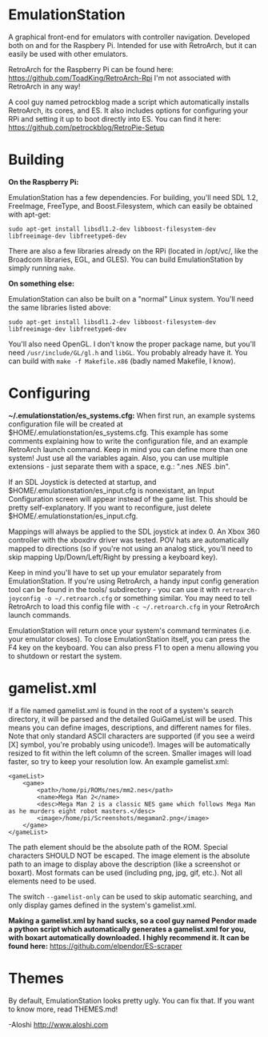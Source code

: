 EmulationStation
================

A graphical front-end for emulators with controller navigation. Developed both on and for the Raspbery Pi. Intended for use with RetroArch, but it can easily be used with other emulators.

RetroArch for the Raspberry Pi can be found here: https://github.com/ToadKing/RetroArch-Rpi
I'm not associated with RetroArch in any way!

A cool guy named petrockblog made a script which automatically installs RetroArch, its cores, and ES. It also includes options for configuring your RPi and setting it up to boot directly into ES. You can find it here: https://github.com/petrockblog/RetroPie-Setup

Building
========

**On the Raspberry Pi:**

EmulationStation has a few dependencies. For building, you'll need SDL 1.2, FreeImage, FreeType, and Boost.Filesystem, which can easily be obtained with apt-get:
```
sudo apt-get install libsdl1.2-dev libboost-filesystem-dev libfreeimage-dev libfreetype6-dev
```

There are also a few libraries already on the RPi (located in /opt/vc/, like the Broadcom libraries, EGL, and GLES). You can build EmulationStation by simply running `make`.


**On something else:**

EmulationStation can also be built on a "normal" Linux system. You'll need the same libraries listed above:
```
sudo apt-get install libsdl1.2-dev libboost-filesystem-dev libfreeimage-dev libfreetype6-dev
```

You'll also need OpenGL. I don't know the proper package name, but you'll need `/usr/include/GL/gl.h` and `libGL`. You probably already have it. You can build with `make -f Makefile.x86` (badly named Makefile, I know).

Configuring
===========

**~/.emulationstation/es_systems.cfg:**
When first run, an example systems configuration file will be created at $HOME/.emulationstation/es_systems.cfg. This example has some comments explaining how to write the configuration file, and an example RetroArch launch command. Keep in mind you can define more than one system! Just use all the variables again. Also, you can use multiple extensions - just separate them with a space, e.g.: ".nes .NES .bin".

If an SDL Joystick is detected at startup, and $HOME/.emulationstation/es_input.cfg is nonexistant, an Input Configuration screen will appear instead of the game list. This should be pretty self-explanatory. If you want to reconfigure, just delete $HOME/.emulationstation/es_input.cfg.

Mappings will always be applied to the SDL joystick at index 0. An Xbox 360 controller with the xboxdrv driver was tested. POV hats are automatically mapped to directions (so if you're not using an analog stick, you'll need to skip mapping Up/Down/Left/Right by pressing a keyboard key).

Keep in mind you'll have to set up your emulator separately from EmulationStation. If you're using RetroArch, a handy input config generation tool can be found in the tools/ subdirectory - you can use it with `retroarch-joyconfig -o ~/.retroarch.cfg` or something similar. You may need to tell RetroArch to load this config file with `-c ~/.retroarch.cfg` in your RetroArch launch commands.

EmulationStation will return once your system's command terminates (i.e. your emulator closes). To close EmulationStation itself, you can press the F4 key on the keyboard. You can also press F1 to open a menu allowing you to shutdown or restart the system.


gamelist.xml
============

If a file named gamelist.xml is found in the root of a system's search directory, it will be parsed and the detailed GuiGameList will be used. This means you can define images, descriptions, and different names for files. Note that only standard ASCII characters are supported (if you see a weird [X] symbol, you're probably using unicode!).
Images will be automatically resized to fit within the left column of the screen. Smaller images will load faster, so try to keep your resolution low.
An example gamelist.xml:
```
<gameList>
	<game>
		<path>/home/pi/ROMs/nes/mm2.nes</path>
		<name>Mega Man 2</name>
		<desc>Mega Man 2 is a classic NES game which follows Mega Man as he murders eight robot masters.</desc>
		<image>/home/pi/Screenshots/megaman2.png</image>
	</game>
</gameList>
```

The path element should be the absolute path of the ROM. Special characters SHOULD NOT be escaped. The image element is the absolute path to an image to display above the description (like a screenshot or boxart). Most formats can be used (including png, jpg, gif, etc.). Not all elements need to be used.

The switch `--gamelist-only` can be used to skip automatic searching, and only display games defined in the system's gamelist.xml.

**Making a gamelist.xml by hand sucks, so a cool guy named Pendor made a python script which automatically generates a gamelist.xml for you, with boxart automatically downloaded. I highly recommend it. It can be found here:** https://github.com/elpendor/ES-scraper

Themes
======

By default, EmulationStation looks pretty ugly. You can fix that. If you want to know more, read THEMES.md!


-Aloshi
http://www.aloshi.com
